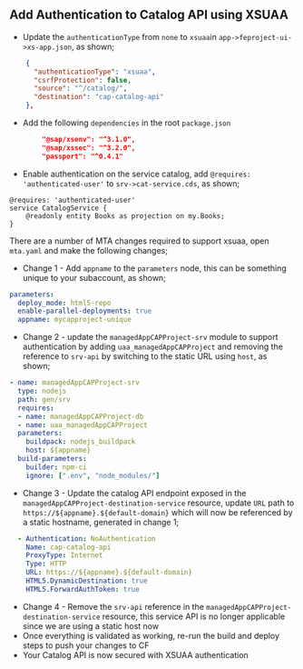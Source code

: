 ## Add Authentication to Catalog API using XSUAA
- Update the `authenticationType` from `none` to `xsuaa`in `app->feproject-ui->xs-app.json`, as shown;
```json
    {
      "authenticationType": "xsuaa",
      "csrfProtection": false,
      "source": "^/catalog/",
      "destination": "cap-catalog-api"
    },
```
- Add the following `dependencies` in the root `package.json`
```json
        "@sap/xsenv": "^3.1.0",
        "@sap/xssec": "^3.2.0",
        "passport": "^0.4.1"
```
- Enable authentication on the service catalog, add `@requires: 'authenticated-user'` to `srv->cat-service.cds`, as shown;
```cds
@requires: 'authenticated-user'
service CatalogService {
    @readonly entity Books as projection on my.Books;
}
```

There are a number of MTA changes required to support xsuaa, open `mta.yaml` and make the following changes;
- Change 1 - Add `appname` to the `parameters` node, this can be something unique to your subaccount, as shown;
```yaml
parameters:
  deploy_mode: html5-repo
  enable-parallel-deployments: true
  appname: mycapproject-unique
```
- Change 2 - update the `managedAppCAPProject-srv` module to support authentication by adding `uaa_managedAppCAPProject` and removing the reference to `srv-api` by switching to the static URL using `host`, as shown;
```yaml
- name: managedAppCAPProject-srv
  type: nodejs
  path: gen/srv
  requires:
  - name: managedAppCAPProject-db
  - name: uaa_managedAppCAPProject
  parameters:
    buildpack: nodejs_buildpack
    host: ${appname}
  build-parameters:
    builder: npm-ci
    ignore: [".env", "node_modules/"]
 ```
- Change 3 - Update the catalog API endpoint exposed in the `managedAppCAPProject-destination-service` resource, update `URL` path to `https://${appname}.${default-domain}` which will now be referenced by a static hostname, generated in change 1;
```yaml
  - Authentication: NoAuthentication
    Name: cap-catalog-api
    ProxyType: Internet
    Type: HTTP
    URL: https://${appname}.${default-domain}
    HTML5.DynamicDestination: true
    HTML5.ForwardAuthToken: true    
```
- Change 4 - Remove the `srv-api` reference in the  `managedAppCAPProject-destination-service` resource, this service API is no longer applicable since we are using a static host now
- Once everything is validated as working, re-run the build and deploy steps to push your changes to CF
- Your Catalog API is now secured with XSUAA authentication